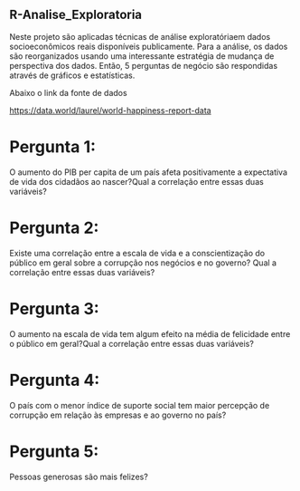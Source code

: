 ## R-Analise_Exploratoria

Neste projeto    são    aplicadas    técnicas    de    análise    exploratóriaem    dados socioeconômicos  reais  disponíveis  publicamente.
Para  a  análise,  os  dados  são  reorganizados  usando  uma  interessante  estratégia  de mudança de perspectiva dos dados. 
Então, 5 perguntas de negócio são respondidas através de gráficos e estatísticas.

Abaixo  o  link  da  fonte  de  dados  

https://data.world/laurel/world-happiness-report-data


# Pergunta 1:
 O aumento do PIB per capita de um país afeta positivamente a expectativa de vida dos cidadãos ao nascer?Qual a correlação entre essas duas variáveis?

# Pergunta 2: 
Existe uma correlação entre a escala de vida e a conscientização do público em geral sobre a corrupção nos negócios e no governo? Qual a correlação entre essas duas variáveis?

# Pergunta 3: 
O aumento na escala de vida tem algum efeito na média de felicidade entre o público em geral?Qual a correlação entre essas duas variáveis?

# Pergunta 4: 
O país com o menor índice de suporte social tem maior percepção de corrupção em relação às empresas e ao governo no país?

# Pergunta 5: 
Pessoas generosas são mais felizes?
